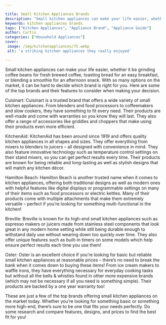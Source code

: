 ```yaml
---

title: Small Kitchen Appliances Brands
description: "Small kitchen appliances can make your life easier, whether it be grinding coffee beans for fresh brewed coffee, toasting bread fo...you wont regret reading on"
keywords: kitchen appliances brands
tags: ["Kitchen Appliances", "Appliance Brand", "Appliance Guide"]
author: Curtis
categories: ["Household Appliances"]
cover: 
 image: /img/kitchenappliances/75.webp
 alt: 'a striking kitchen appliances they really enjoyed'

---
```


Small kitchen appliances can make your life easier, whether it be grinding coffee beans for fresh brewed coffee, toasting bread for an easy breakfast, or blending a smoothie for an afternoon snack. With so many options on the market, it can be hard to decide which brand is right for you. Here are some of the top brands and their features to consider when making your decision.

Cuisinart: Cuisinart is a trusted brand that offers a wide variety of small kitchen appliances. From blenders and food processors to coffeemakers and slow cookers, they have something to fit every need. Their products are well-made and come with warranties so you know they will last. They also offer a range of accessories like griddles and choppers that make using their products even more efficient. 

KitchenAid: KitchenAid has been around since 1919 and offers quality kitchen appliances in all shapes and sizes. They offer everything from mixers to blenders to juicers – all designed with convenience in mind. They also feature innovative technology such as temperature control settings on their stand mixers, so you can get perfect results every time. Their products are known for being reliable and long-lasting as well as stylish designs that will match any kitchen décor. 

Hamilton Beach: Hamilton Beach is another trusted name when it comes to kitchen appliances, offering both traditional designs as well as modern ones with helpful features like digital displays or programmable settings on many of their items such as food processors or electric kettles. Many of their products come with multiple attachments that make them extremely versatile – perfect if you’re looking for something multi-functional in the kitchen! 

Breville: Breville is known for its high-end small kitchen appliances such as espresso makers or juicers made from stainless steel components that look great in any modern home setting while still being durable enough to withstand daily use without wearing down too quickly over time. They also offer unique features such as built-in timers on some models which help ensure perfect results each time you use them! 

Oster: Oster is an excellent choice if you’re looking for basic but reliable small kitchen appliances at reasonable prices – there’s no need to break the bank when it comes down to buying these items! From ice cream makers to waffle irons, they have everything necessary for everyday cooking tasks but without all the bells & whistles found in other more expensive brands (which may not be necessary if all you need is something simple). Their products are backed by a one year warranty too! 

These are just a few of the top brands offering small kitchen appliances on the market today. Whether you’re looking for something basic or something more high-end, there’s sure to be one that fits your needs perfectly. Do some research and compare features, designs, and prices to find the best fit for you!
